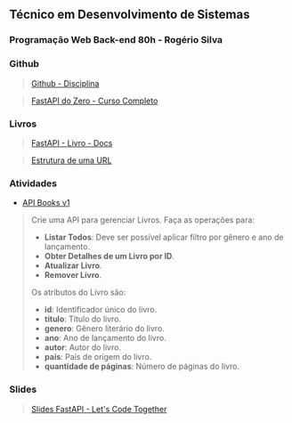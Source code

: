 ## Técnico em Desenvolvimento de Sistemas
### Programação Web Back-end 80h - Rogério Silva

### Github

> [Github - Disciplina](https://github.com/rogeriosilva-ifpi/ifpi-tds-2024.2-backend-366?authuser=0)

> [FastAPI do Zero - Curso Completo](https://github.com/dunossauro/fastapi-do-zero)

### Livros

> [FastAPI - Livro - Docs](https://fastapi.tiangolo.com/learn/?authuser=0)

> [Estrutura de uma URL](https://dev.to/dnovais/estrutura-de-uma-url-357e?authuser=0)

### Atividades

- [API Books v1](https://github.com/LyanKaleu/PWB-366-IFPI/tree/main/2024-10-16)

> Crie uma API para gerenciar Livros. Faça as operações para:
> 
> - **Listar Todos**: Deve ser possível aplicar filtro por gênero e ano de lançamento.
> - **Obter Detalhes de um Livro por ID**.
> - **Atualizar Livro**.
> - **Remover Livro**.
> 
> Os atributos do Livro são:
> 
> - **id**: Identificador único do livro.
> - **titulo**: Título do livro.
> - **genero**: Gênero literário do livro.
> - **ano**: Ano de lançamento do livro.
> - **autor**: Autor do livro.
> - **pais**: País de origem do livro.
> - **quantidade de páginas**: Número de páginas do livro.




### Slides

> [Slides FastAPI - Let's Code Together](https://github.com/LyanKaleu/PWB-366-IFPI/blob/main/slides/FastAPI%20Slides%20-%20Courses.pdf)

